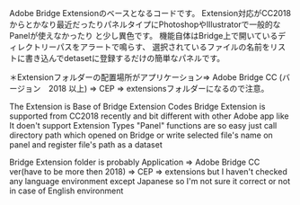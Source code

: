 Adobe Bridge Extensionのベースとなるコードです。
Extension対応がCC2018からとかなり最近だったりパネルタイプにPhotoshopやIllustratorで一般的なPanelが使えなかったり
と少し異色です。
機能自体はBridge上で開いているディレクトリーパスをアラートで鳴らす、
選択されているファイルの名前をリストに書き込んでdetasetに登録するだけの簡単なパネルです。

＊Extensionフォルダーの配置場所がアプリケーション=> Adobe Bridge CC (バージョン　2018 以上) => CEP => extensionsフォルダーになるので注意。


The Extension is Base of Bridge Extension Codes
Bridge Extension is supported from CC2018 recently and bit different with other Adobe app 
like It doen't support Extension Types "Panel"
functions are so easy just call directory path which opened on Bridge or write selected file's name on panel and register file's path as a dataset

Bridge Extension folder is probably Application => Adobe Bridge CC ver(have to be more then 2018) => CEP => extensions
but I haven't checked any language environment except Japanese 
so I'm not sure it correct or not in case of English environment 


